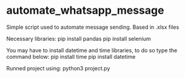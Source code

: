 # automate_whatsapp_message
Simple script used to automate message sending. Based in .xlsx files

Necessary libraries:
  pip install pandas
  pip install selenium

You may have to install datetime and time libraries, to do so type the command below:
  pip install time
  pip install datetime

Runned project using:
  python3 project.py
